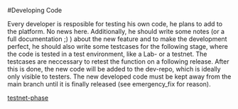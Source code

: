 #Developing Code

Every developer is resposible for testing his own code, he plans to add to the platform. No news here.
Additionally, he should write some notes (or a full documentation ;) ) about the new feature and to make the development perfect, he should also write some testcases for the following stage, where the code is tested in a test environment, like a Lab- or a testnet.
The testcases are neccessary to retest the function on a following release.
After this is done, the new code will be added to the dev-repo, which is ideally only visible to testers.
The new developed code must be kept away from the main branch until it is finally released (see emergency_fix for reason).

[testnet-phase](testnet.md)